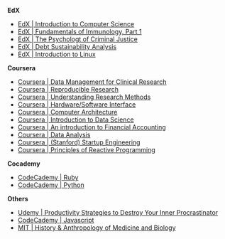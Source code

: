 **EdX**

* [EdX | Introduction to Computer Science](https://www.edx.org/course/harvardx/harvardx-cs50x-introduction-computer-1022)
* [EdX | Fundamentals of Immunology, Part 1](https://www.edx.org/course/ricex/ricex-bioc372-1x-fundamentals-immunology-1846)
* [EdX | The Psychologt of Criminal Justice](https://www.edx.org/course/uqx/uqx-crime101x-psychology-criminal-1672)
* [EdX | Debt Sustainability Analysis](https://www.edx.org/course/imfx/imfx-dsax-debt-sustainability-analysis-1747)
* [EdX | Introduction to Linux](https://www.edx.org/course/linuxfoundationx/linuxfoundationx-lfs101x-introduction-1621)

**Coursera**

* [Coursera | Data Management for Clinical Research](https://www.coursera.org/course/datamanagement)
* [Coursera | Reproducible Research](https://www.coursera.org/course/repdata)
* [Coursera | Understanding Research Methods](https://www.coursera.org/course/researchmethods)
* [Coursera | Hardware/Software Interface](https://www.coursera.org/course/hwswinterface)
* [Coursera | Computer Architecture](https://www.coursera.org/course/comparch)
* [Coursera | Introduction to Data Science](https://www.coursera.org/course/datasci)
* [Coursera | An introduction to Financial Accounting](https://www.coursera.org/course/accounting)
* [Coursera | Data Analysis](https://www.coursera.org/course/dataanalysis)
* [Coursera | (Stanford) Startup Engineering](https://www.coursera.org/course/startup)
* [Coursera | Principles of Reactive Programming](https://www.coursera.org/course/reactive)

**Cocademy**

* [CodeCademy | Ruby](http://www.codecademy.com/tracks/ruby)
* [CodeCademy | Python](http://www.codecademy.com/tracks/python)

**Others**

* [Udemy | Productivity Strategies to Destroy Your Inner Procrastinator](https://www.udemy.com/killingbob/?couponCode=ZACHLOVESYOU)
* [CodeCademy | Javascript](http://www.codecademy.com/tracks/javascript)
* [MIT | History & Anthropology of Medicine and Biology](http://ocw.mit.edu/courses/science-technology-and-society/sts-330-history-and-anthropology-of-medicine-and-biology-spring-2013/)